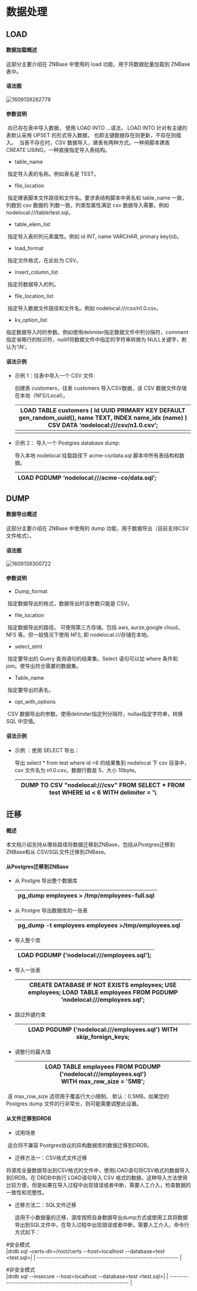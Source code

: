# **数据处理**

## **LOAD**

#### **数据加载概述**

这部分主要介绍在 ZNBase 中使用的 load 功能，用于将数据批量加载到 ZNBase 表中。

#### **语法图**

![1609139282779](./assets/information/1609139282779.png)

#### **参数说明**

​        向已存在表中导入数据， 使用 LOAD INTO …语法， LOAD INTO 针对有主键的表默认采用 UPSET 的形式导入数据， 也即主键数据存在则更新，不存在则插入。
​        当表不存在时，CSV 数据导入，建表有两种方式。一种用脚本建表 CREATE USING，一种直接指定导入表结构。

* table_name  

​       指定导入表的名称。例如表名是 TEST。 

* file_location 

​       指定建表脚本文件路径和文件名。要求表结构脚本中表名和 table_name 一致，列数到 csv 数据的  列数一致，列类型属性满足 csv 数据导入需要。例如 nodelocal:///table/test.sql。 

* table_elem_list 

​       指定导入表的列元素属性。例如 id INT, name VARCHAR, primary key(id)。 

* load_format 

​       指定文件格式，在此处为 CSV。 

* insert_column_list 

​       指定将数据导入的列。 

* file_location_list 

​       指定导入数据文件路径和文件名。例如 nodelocal:///csv/n1.0.csv。 

* kv_option_list 

​       指定数据导入时的参数。例如使用delimiter指定数据文件中列分隔符，comment指定省略行的标识符，nullif将数据文件中指定的字符串转换为 NULL关键字，默认为‘\N’。

#### **语法示例**

* 示例 1：往表中导入一个 CSV 文件: 

  创建表 customers，往表 customers 导入CSV数据，该 CSV 数据文件存储在本地（NFS/Local）。

  | LOAD TABLE customers (                                                                                                             Id UUID PRIMARY KEY DEFAULT gen_random_uuid(),                                                                name TEXT,                                                                                                                               INDEX name_idx (name)                                                                                                                                     ) CSV DATA  ‘nodelocal:///csv/n1.0.csv’; |
  | ------------------------------------------------------------ |
  |                                                              |

* 示例 2： 导入一个 Postgres database dump:
  
  导入本地 nodelocal 挂载路径下 acme-co/data.sql 脚本中所有表结构和数据。
  
  | LOAD PGDUMP ‘nodelocal:///acme-co/data.sql’; |
  | -------------------------------------------- |
 

## **DUMP**

#### **数据导出概述**

这部分主要介绍在 ZNBase 中使用的 dump 功能，用于数据导出（目前支持CSV文件格式）。

#### **语法图**

![1609139300722](./assets/information/1609139300722.png)

#### **参数说明**

* Dump_format   

​       指定数据导出的格式，数据导出时该参数只能是 CSV。 

* file_location 

​       指定数据导出的路径。 可使用第三方存储。包括 aws, aurze,google cloud，NFS 等。但一般情况下使用 NFS, 即 nodelocal:///存储在本地。

* select_stmt 

​       指定要导出的 Query 查询语句的结果集。Select 语句可以加 where 条件和 join。使导出符合需要的数据集。 

* Table_name 

​       指定要导出的表名。 

* opt_with_options 

​       CSV 数据导出的参数。使用delimiter指定列分隔符，nullas指定字符串，转换 SQL 中空值。

#### **语法示例**  

* 示例 ：使用 SELECT 导出：

  导出 select * from test where id <6 的结果集到 nodelocal 下 csv 目录中，csv 文件名为 n1.0.csv。数据行数是 5，大小 10byte。  

  | DUMP TO CSV "nodelocal:///csv" FROM SELECT * FROM test WHERE id < 6 WITH delimiter = '\ |
  | ------------------------------------------------------------ |


## **迁移**

#### **概述**

本文档介绍支持从哪些路径将数据迁移到ZNBase，包括从Postgres迁移到ZNBase和从 CSV/SQL文件迁移到ZNBase。

#### **从Postgres迁移到ZNBase**

* 从 Postgre 导出整个数据库 

  | pg_dump employees > /tmp/employees-full.sql |
  | ------------------------------------------- |


* 从 Postgre 导出数据库的一张表 

  | pg_dump -t employees  employees >/tmp/employees.sql |
  | --------------------------------------------------- |
 

* 导入整个库 

  | LOAD PGDUMP ('nodelocal:///employees.sql'); |
  | ------------------------------------------- |
 

* 导入一张表 

  | CREATE DATABASE IF NOT EXISTS employees;                                                                                      USE employees;                                                                                                                                     LOAD TABLE employees FROM PGDUMP 'nodelocal:///employees.sql'; |
  | ------------------------------------------------------------ |
 

* 跳过外键约束 

  | LOAD PGDUMP ('nodelocal:///employees.sql') WITH skip_foreign_keys; |
  | ------------------------------------------------------------ |


* 调整行的最大值

  | LOAD TABLE employees FROM PGDUMP ('nodelocal:///employees.sql')  <br/>WITH max_row_size = '5MB'; |
  | ------------------------------------------------------------ |
 

​       该 max_row_size 选项用于覆盖行大小限制。 默认：0.5MB。如果您的 Postgres dump 文件的行非常长，则可能需要调整此设置。

#### **从文件迁移到DRDB**

* 试用场景

​       适合将不兼容 Postgres协议的异构数据库的数据迁移到DRDB。

* 迁移方法一：CSV格式文件迁移

​       将源库全量数据导出到CSV格式的文件中，使用LOAD语句将CSV格式的数据导入到DRDB。在   DRDB中执行 LOAD语句导入 CSV 格式的数据，这种导入方法使用比较方便，但是如果在导入过程中出现错误或者中断，需要人工介入，检查数据的一致性和完整性。 

* 迁移方法二：SQL文件迁移

  适用于小数据量的迁移，源库按照自身数据导出dump方式或使用工具将数据导出到SQL文件中，在导入过程中出现错误或者中断，需要人工介入。命令行方式如下：
  
 

 #安全模式                                                                                     
   |drdb sql –certs-dir=/root/certs --host=localhost --database=test <test.sql>|
   | ------------------------------------------------------------ |
                                                                  
 #非安全模式                                                                                                                                
   |drdb sql --insecure --host=localhost --database=test <test.sql>| 
   | ------------------------------------------------------------ |
​       



